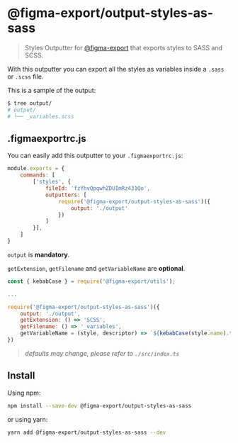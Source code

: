 # @figma-export/output-styles-as-sass

> Styles Outputter for [@figma-export](https://github.com/marcomontalbano/figma-export) that exports styles to SASS and SCSS.

With this outputter you can export all the styles as variables inside a `.sass` or `.scss` file.

This is a sample of the output:

```sh
$ tree output/
# output/
# └── _variables.scss
```


## .figmaexportrc.js

You can easily add this outputter to your `.figmaexportrc.js`:

```js
module.exports = {
    commands: [
        ['styles', {
            fileId: 'fzYhvQpqwhZDUImRz431Qo',
            outputters: [
                require('@figma-export/output-styles-as-sass')({
                    output: './output'
                })
            ]
        }],
    ]
}
```

`output` is **mandatory**.

`getExtension`, `getFilename` and `getVariableName` are **optional**.

```js
const { kebabCase } = require('@figma-export/utils');

...

require('@figma-export/output-styles-as-sass')({
    output: './output',
    getExtension: () => 'SCSS',
    getFilename: () => '_variables',
    getVariableName = (style, descriptor) => `${kebabCase(style.name).toLowerCase()}${descriptor != null ? `-${descriptor}` : ''}`,
})
```

> *defaults may change, please refer to `./src/index.ts`*

## Install

Using npm:

```sh
npm install --save-dev @figma-export/output-styles-as-sass
```

or using yarn:

```sh
yarn add @figma-export/output-styles-as-sass --dev
```
